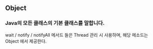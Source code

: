 ## Object
### Java의 모든 클래스의 기본 클래스를 말합니다.

wait / notify / notifyAll 메서드 들은 Thread 관리 시 사용하며, 해당 메소드는 Object 에서 제공한다.

